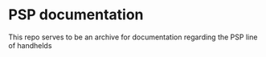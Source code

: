 # PSP documentation
This repo serves to be an archive for documentation regarding the PSP line of handhelds
